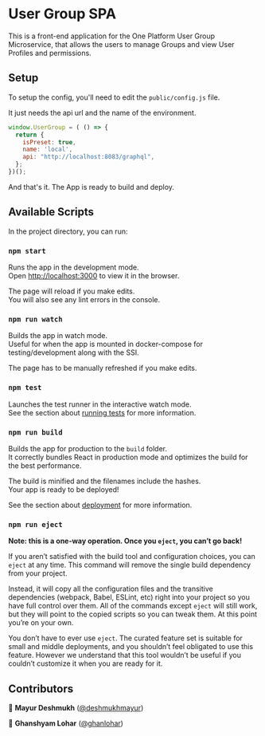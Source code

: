 # User Group SPA

This is a front-end application for the One Platform User Group Microservice, that allows the users to manage Groups and view User Profiles and permissions.

## Setup

To setup the config, you'll need to edit the `public/config.js` file.

It just needs the api url and the name of the environment.

```js
window.UserGroup = ( () => {
  return {
    isPreset: true,
    name: 'local',
    api: "http://localhost:8083/graphql",
  };
})();
```

And that's it. The App is ready to build and deploy.

## Available Scripts

In the project directory, you can run:

### `npm start`

Runs the app in the development mode.<br />
Open [http://localhost:3000](http://localhost:3000) to view it in the browser.

The page will reload if you make edits.<br />
You will also see any lint errors in the console.

### `npm run watch`

Builds the app in watch mode.<br />
Useful for when the app is mounted in docker-compose for testing/development along with the SSI.

The page has to be manually refreshed if you make edits.

### `npm test`

Launches the test runner in the interactive watch mode.<br />
See the section about [running tests](https://facebook.github.io/create-react-app/docs/running-tests) for more information.

### `npm run build`

Builds the app for production to the `build` folder.<br />
It correctly bundles React in production mode and optimizes the build for the best performance.

The build is minified and the filenames include the hashes.<br />
Your app is ready to be deployed!

See the section about [deployment](https://facebook.github.io/create-react-app/docs/deployment) for more information.

### `npm run eject`

**Note: this is a one-way operation. Once you `eject`, you can’t go back!**

If you aren’t satisfied with the build tool and configuration choices, you can `eject` at any time. This command will remove the single build dependency from your project.

Instead, it will copy all the configuration files and the transitive dependencies (webpack, Babel, ESLint, etc) right into your project so you have full control over them. All of the commands except `eject` will still work, but they will point to the copied scripts so you can tweak them. At this point you’re on your own.

You don’t have to ever use `eject`. The curated feature set is suitable for small and middle deployments, and you shouldn’t feel obligated to use this feature. However we understand that this tool wouldn’t be useful if you couldn’t customize it when you are ready for it.

## Contributors

👤 **Mayur Deshmukh** ([@deshmukhmayur](https://github.com/deshmukhmayur))

👤 **Ghanshyam Lohar** ([@ghanlohar](https://github.com/ghanlohar))
